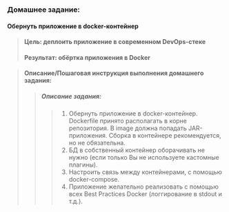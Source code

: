 ### Домашнее задание:<br/>

#### Обернуть приложение в docker-контейнер

> #### Цель: деплоить приложение в современном DevOps-стеке
> #### Результат: обёртка приложения в Docker   


> #### Описание/Пошаговая инструкция выполнения домашнего задания:
>> #####  Описание задания:
>>> 1) Обернуть приложение в docker-контейнер. Dockerfile принято располагать в корне репозитория. В image должна попадать JAR-приложения. Сборка в контейнере рекомендуется, но не обязательна.
>>> 2) БД в собственный контейнер оборачивать не нужно (если только Вы не используете кастомные плагины).
>>> 3) Настроить связь между контейнерами, с помощью docker-compose.
>>> 4) Приложение желательно реализовать с помощью всех Best Practices Docker (логгирование в stdout и т.д.).